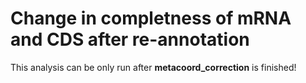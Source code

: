 # Change in completness of mRNA and CDS after re-annotation
This analysis can be only run after **metacoord_correction** is finished!

